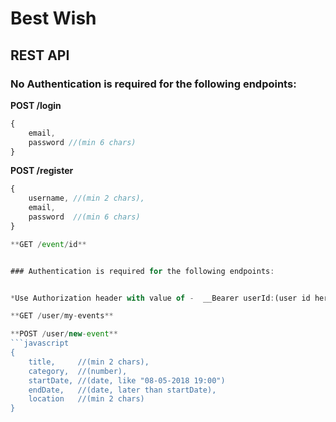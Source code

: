 # Best Wish
## **REST API**

### No Authentication is required for the following endpoints:

**POST /login**
```javascript
{
    email, 
    password //(min 6 chars)
}
```

**POST /register**
```javascript
{
	username, //(min 2 chars),
    email, 
    password  //(min 6 chars)
}

**GET /event/id**


### Authentication is required for the following endpoints:


*Use Authorization header with value of -  __Bearer userId:(user id here)__*

**GET /user/my-events**

**POST /user/new-event**
```javascript
{
    title,     //(min 2 chars),
    category,  //(number),
    startDate, //(date, like "08-05-2018 19:00")
    endDate,   //(date, later than startDate),
    location   //(min 2 chars)
}
```